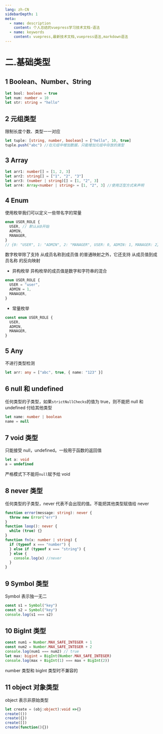 ```yaml
---
lang: zh-CN
sidebarDepth: 1
meta:
  - name: description
    content: 个人总结的vuepress学习技术文档-语法
  - name: keywords
    content: vuepress,最新技术文档,vuepress语法,markdown语法
---
```


# 二.基础类型

## 1 Boolean、Number、String

```ts
let bool: boolean = true
let num: number = 10
let str: string = "hello"
```

## 2 元组类型

限制长度个数、类型一一对应

```ts
let tuple: [string, number, boolean] = ["hello", 10, true]
tuple.push("abc") //在元组中增加数据，只能增加元组中存放的类型
```

## 3 Array

```ts
let arr1: number[] = [1, 2, 3]
let arr2: string[] = ["1", "2", "3"]
let arr3: (number | string)[] = [1, "2", 3]
let arr4: Array<number | string> = [1, "2", 3] //使用泛型方式来声明
```

## 4 Enum
使⽤枚举我们可以定义⼀些带名字的常量
```ts
enum USER_ROLE {
  USER, // 默认从0开始
  ADMIN,
  MANAGER,
}
// {0: "USER", 1: "ADMIN", 2: "MANAGER", USER: 0, ADMIN: 1, MANAGER: 2}
```
数字枚举除了⽀持 从成员名称到成员值 的普通映射之外，它还⽀持 从成员值到成员名称 的反向映射

- 异构枚举
异构枚举的成员值是数字和字符串的混合
```ts
enum USER_ROLE {
  USER = "user",
  ADMIN = 1,
  MANAGER,
}
```

- 常量枚举

```ts
const enum USER_ROLE {
  USER,
  ADMIN,
  MANAGER,
}
```

## 5 Any

不进行类型检测

```ts
let arr: any = ["abc", true, { name: "123" }]
```

## 6 null 和 undefined

任何类型的子类型，如果`strictNullChecks`的值为 true，则不能把 null 和 undefined 付给其他类型

```ts
let name: number | boolean
name = null
```

## 7 void 类型

只能接受 null，undefined。一般用于函数的返回值

```ts
let a: void
a = undefined
```

严格模式下不能将`null`赋予给 void

## 8 never 类型

任何类型的子类型，never 代表不会出现的值。不能把其他类型赋值给 never

```ts
function error(message: string): never {
  throw new Error("err")
}
function loop(): never {
  while (true) {}
}
function fn(x: number | string) {
  if (typeof x === "number") {
  } else if (typeof x === "string") {
  } else {
    console.log(x) //never
  }
}
```

## 9 Symbol 类型

Symbol 表示独一无二

```ts
const s1 = Symbol("key")
const s2 = Symbol("key")
console.log(s1 === s2)
```

## 10 BigInt 类型

```ts
const num1 = Number.MAX_SAFE_INTEGER + 1
const num2 = Number.MAX_SAFE_INTEGER + 2
console.log(num1 === num2) // true
let max: bigint = BigInt(Number.MAX_SAFE_INTEGER)
console.log(max + BigInt(1) === max + BigInt(2))
```

number 类型和 bigInt 类型时不兼容的

## 11 object 对象类型

object 表示非原始类型

```ts
let create = (obj:object):void =>{}
create(())
create({})
create([])
create(function(){})
```
